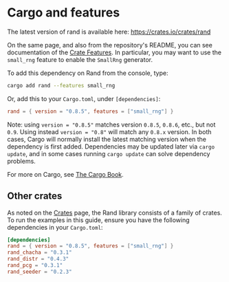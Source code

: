 # Cargo and features

The latest version of rand is available here: <https://crates.io/crates/rand>

On the same page, and also from the repository's README, you can see documentation
of the [Crate Features](https://github.com/rust-random/rand#crate-features).
In particular, you may want to use the `small_rng` feature to enable the `SmallRng` generator.

To add this dependency on Rand from the console, type:
```sh
cargo add rand --features small_rng
```

Or, add this to your `Cargo.toml`, under `[dependencies]`:
```toml
rand = { version = "0.8.5", features = ["small_rng"] }
```

Note: using `version = "0.8.5"` matches version `0.8.5`, `0.8.6`, etc., but not `0.9`.
Using instead `version = "0.8"` will match any `0.8.x` version. In both cases,
Cargo will normally install the latest matching version when the dependency is
first added. Dependencies may be updated later via `cargo update`, and in some
cases running `cargo update` can solve dependency problems.

For more on Cargo, see [The Cargo Book](https://doc.rust-lang.org/cargo/index.html).

## Other crates

As noted on the [Crates](crates.md) page, the Rand library consists of a family of crates.
To run the examples in this guide, ensure you have the following dependencies
in your `Cargo.toml`:
```toml
[dependencies]
rand = { version = "0.8.5", features = ["small_rng"] }
rand_chacha = "0.3.1"
rand_distr = "0.4.3"
rand_pcg = "0.3.1"
rand_seeder = "0.2.3"
```
